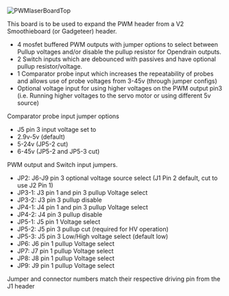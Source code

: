 ![PWMlaserBoardTop](https://github.com/Ccecil/PWMBoard/assets/1588588/498f6eaf-d517-4298-8f3c-c33328c9ab75)

This board is to be used to expand the PWM header from a V2 Smoothieboard (or Gadgeteer) header.  

- 4 mosfet buffered PWM outputs with jumper options to select between Pullup voltages and/or disable the pullup resistor for Opendrain outputs.
- 2 Switch inputs which are debounced with passives and have optional pullup resistor/voltage.
- 1 Comparator probe input which increases the repeatability of probes and allows use of probe voltages from 3-45v (through jumper configs)
- Optional voltage input for using higher voltages on the PWM output pin3 (i.e. Running higher voltages to the servo motor or using different 5v source)

Comparator probe input jumper options

- J5 pin 3 input voltage set to
- 2.9v-5v (default)
- 5-24v (JP5-2 cut)
- 6-45v (JP5-2 and JP5-3 cut)

PWM output and Switch input jumpers.

- JP2: J6-J9 pin 3 optional voltage source select (J1 Pin 2 default, cut to use J2 Pin 1)
- JP3-1: J3 pin 1 and pin 3 pullup Voltage select
- JP3-2: J3 pin 3 pullup disable
- JP4-1: J4 pin 1 and pin 3 pullup Voltage select
- JP4-2: J4 pin 3 pullup disable
- JP5-1: J5 pin 1 Voltage select
- JP5-2: J5 pin 3 pullup cut (required for HV operation)
- JP5-3: J5 pin 3 Low/High voltage select (default low)
- JP6: J6 pin 1 pullup Voltage select
- JP7: J7 pin 1 pullup Voltage select
- JP8: J8 pin 1 pullup Voltage select
- JP9: J9 pin 1 pullup Voltage select

Jumper and connector numbers match their respective driving pin from the J1 header
